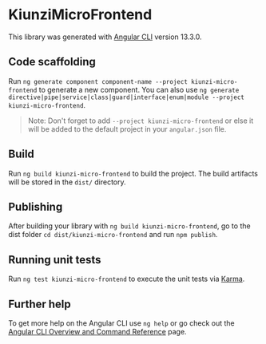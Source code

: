# KiunziMicroFrontend

This library was generated with [Angular CLI](https://github.com/angular/angular-cli) version 13.3.0.

## Code scaffolding

Run `ng generate component component-name --project kiunzi-micro-frontend` to generate a new component. You can also use `ng generate directive|pipe|service|class|guard|interface|enum|module --project kiunzi-micro-frontend`.
> Note: Don't forget to add `--project kiunzi-micro-frontend` or else it will be added to the default project in your `angular.json` file. 

## Build

Run `ng build kiunzi-micro-frontend` to build the project. The build artifacts will be stored in the `dist/` directory.

## Publishing

After building your library with `ng build kiunzi-micro-frontend`, go to the dist folder `cd dist/kiunzi-micro-frontend` and run `npm publish`.

## Running unit tests

Run `ng test kiunzi-micro-frontend` to execute the unit tests via [Karma](https://karma-runner.github.io).

## Further help

To get more help on the Angular CLI use `ng help` or go check out the [Angular CLI Overview and Command Reference](https://angular.io/cli) page.
